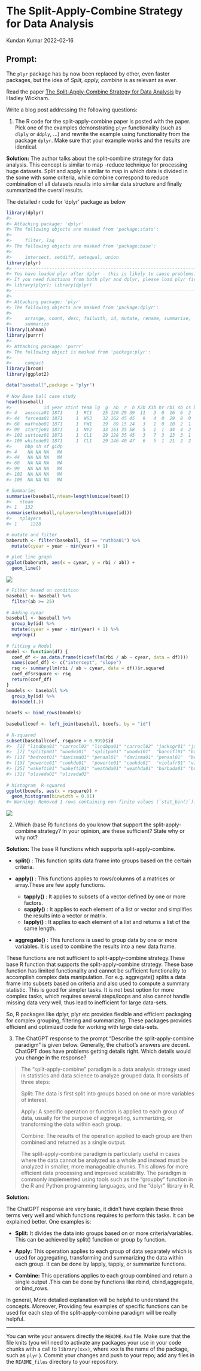 The Split-Apply-Combine Strategy for Data Analysis
================
Kundan Kumar
2022-02-16

<!-- README.md is generated from README.Rmd. Please edit that file -->

## Prompt:

The `plyr` package has by now been replaced by other, even faster
packages, but the idea of *Split, apply, combine* is as relevant as
ever.

Read the paper [The Split-Apply-Combine Strategy for Data
Analysis](https://www.jstatsoft.org/article/view/v040i01) by Hadley
Wickham.

Write a blog post addressing the following questions:

1.  The R code for the split-apply-combine paper is posted with the
    paper. Pick one of the examples demonstrating `plyr` functionality
    (such as `dlply` or `ddply`, …) and rewrite the example using
    functionality from the package `dplyr`. Make sure that your example
    works and the results are identical.

**Solution:** The author talks about the split-combine strategy for data
analysis. This concept is similar to map -reduce technique for
processing huge datasets. Split and apply is similar to map in which
data is divided in the some with some criteria, while combine correspond
to reduce combination of all datasets results into similar data
structure and finally summarized the overall results.

The detailed r code for ‘dplyr’ package as below

``` r
library(dplyr)
#> 
#> Attaching package: 'dplyr'
#> The following objects are masked from 'package:stats':
#> 
#>     filter, lag
#> The following objects are masked from 'package:base':
#> 
#>     intersect, setdiff, setequal, union
library(plyr)
#> ------------------------------------------------------------------------------
#> You have loaded plyr after dplyr - this is likely to cause problems.
#> If you need functions from both plyr and dplyr, please load plyr first, then dplyr:
#> library(plyr); library(dplyr)
#> ------------------------------------------------------------------------------
#> 
#> Attaching package: 'plyr'
#> The following objects are masked from 'package:dplyr':
#> 
#>     arrange, count, desc, failwith, id, mutate, rename, summarise,
#>     summarize
library(Lahman)
library(purrr)
#> 
#> Attaching package: 'purrr'
#> The following object is masked from 'package:plyr':
#> 
#>     compact
library(broom)
library(ggplot2)

data("baseball",package = "plyr")
 
# Now Base ball case study
head(baseball)
#>            id year stint team lg  g  ab  r  h X2b X3b hr rbi sb cs bb so ibb
#> 4   ansonca01 1871     1  RC1    25 120 29 39  11   3  0  16  6  2  2  1  NA
#> 44  forceda01 1871     1  WS3    32 162 45 45   9   4  0  29  8  0  4  0  NA
#> 68  mathebo01 1871     1  FW1    19  89 15 24   3   1  0  10  2  1  2  0  NA
#> 99  startjo01 1871     1  NY2    33 161 35 58   5   1  1  34  4  2  3  0  NA
#> 102 suttoez01 1871     1  CL1    29 128 35 45   3   7  3  23  3  1  1  0  NA
#> 106 whitede01 1871     1  CL1    29 146 40 47   6   5  1  21  2  2  4  1  NA
#>     hbp sh sf gidp
#> 4    NA NA NA   NA
#> 44   NA NA NA   NA
#> 68   NA NA NA   NA
#> 99   NA NA NA   NA
#> 102  NA NA NA   NA
#> 106  NA NA NA   NA
```

``` r
# Summaries
summarise(baseball,nteam=length(unique(team)))
#>   nteam
#> 1   132
summarise(baseball,nplayers=length(unique(id)))
#>   nplayers
#> 1     1228
```

``` r
# mutate and filter
baberuth <- filter(baseball, id == "ruthba01") %>%
  mutate(cyear = year - min(year) + 1)
 
# plot line graph
ggplot(baberuth, aes(x = cyear, y = rbi / ab)) +
  geom_line()
```

![](README_files/figure-gfm/unnamed-chunk-4-1.png)<!-- -->

``` r
# Filter based on condition
baseball <- baseball %>%
  filter(ab >= 25)
 
# Adding cyear 
baseball <- baseball %>%
  group_by(id) %>%
  mutate(cyear = year - min(year) + 1) %>%
  ungroup()
 
# fitting a Model 
model <- function(df) {
  coef_df <- as.data.frame(t(coef(lm(rbi / ab ~ cyear, data = df))))
  names(coef_df) <- c("intercept", "slope")
  rsq <- summary(lm(rbi / ab ~ cyear, data = df))$r.squared
  coef_df$rsquare <- rsq
  return(coef_df)
}
bmodels <- baseball %>%
  group_by(id) %>%
  do(model(.))
 
bcoefs <- bind_rows(bmodels)
 
baseballcoef <- left_join(baseball, bcoefs, by = "id")
 
# R-squared
subset(baseballcoef, rsquare > 0.999)$id
#>  [1] "lindbpa01" "carrocl02" "lindbpa01" "carrocl02" "jacksgr01" "jacksgr01"
#>  [7] "splitpa01" "woodwi01"  "splitpa01" "woodwi01"  "bannifl01" "bannifl01"
#> [13] "bedrost01" "davisma01" "penaal01"  "davisma01" "penaal01"  "bedrost01"
#> [19] "powerte01" "cookde01"  "powerte01" "cookde01"  "violafr01" "violafr01"
#> [25] "wakefti01" "wakefti01" "weathda01" "weathda01" "burbada01" "burbada01"
#> [31] "oliveda02" "oliveda02"
 
# histogram  R-squared
ggplot(bcoefs, aes(x = rsquare)) +
  geom_histogram(binwidth = 0.01)
#> Warning: Removed 1 rows containing non-finite values (`stat_bin()`).
```

![](README_files/figure-gfm/unnamed-chunk-5-1.png)<!-- -->

2.  Which (base R) functions do you know that support the
    split-apply-combine strategy? In your opinion, are these sufficient?
    State why or why not?

**Solution:** The base R functions which supports split-apply-combine.

- **split()** : This function splits data frame into groups based on the
  certain criteria.

- **apply()** : This functions applies to rows/columns of a matrices or
  array.These are few apply functions.

  - **tapply()** : It applies to subsets of a vector defined by one or
    more factors.
  - **sapply()** : It applies to each element of a list or vector and
    simplifies the results into a vector or matrix.
  - **lapply()** : It applies to each element of a list and returns a
    list of the same length.

- **aggregate()** : This functions is used to group data by one or more
  variables. It is used to combine the results into a new data frame.

These functions are not sufficient to split-apply-combine strategy.These
base R function that supports the split-apply-combine strategy. These
base function has limited functionality and cannot be sufficient
functionality to accomplish complex data manipulation. For
e.g. aggregate() splits a data frame into subsets based on criteria and
also used to compute a summary statistic. This is good for simpler
tasks. It is not best option for more complex tasks, which requires
several steps/loops and also cannot handle missing data very well, thus
lead to inefficient for large data-sets.

So, R packages like dplyr, plyr etc provides flexible and efficient
packaging for complex grouping, filtering and summarizing. These
packages provides efficient and optimized code for working with large
data-sets.

3.  The ChatGPT response to the prompt “Describe the split-apply-combine
    paradigm” is given below. Generally, the chatbot’s answers are
    decent. ChatGPT does have problems getting details right. Which
    details would you change in the response?

> The “split-apply-combine” paradigm is a data analysis strategy used in
> statistics and data science to analyze grouped data. It consists of
> three steps:
>
> Split: The data is first split into groups based on one or more
> variables of interest.
>
> Apply: A specific operation or function is applied to each group of
> data, usually for the purpose of aggregating, summarizing, or
> transforming the data within each group.
>
> Combine: The results of the operation applied to each group are then
> combined and returned as a single output.
>
> The split-apply-combine paradigm is particularly useful in cases where
> the data cannot be analyzed as a whole and instead must be analyzed in
> smaller, more manageable chunks. This allows for more efficient data
> processing and improved scalability. The paradigm is commonly
> implemented using tools such as the “groupby” function in the R and
> Python programming languages, and the “dplyr” library in R.

**Solution:**

The ChatGPT response are very basic, it didn’t have explain these three
terms very well and which functions requires to perform this tasks. It
can be explained better. One examples is:

- **Split:** It divides the data into groups based on or more
  criteria/variables. This can be achieved by split() function or group
  by function.

- **Apply:** This operation applies to each group of data separately
  which is used for aggregating, transforming and summarizing the data
  within each group. It can be done by lapply, tapply, or summarize
  functions.

- **Combine:** This operations applies to each group combined and return
  a single output .This can be done by functions like rbind,
  cbind,aggregate, or bind_rows.

In general, More detailed explanation will be helpful to understand the
concepts. Moreover, Providing few examples of specific functions can be
used for each step of the split-apply-combine paradigm will be really
helpful.

------------------------------------------------------------------------

You can write your answers directly the `README.Rmd` file. Make sure
that the file knits (you will need to activate any packages your use in
your code chunks with a call to `library(xxx)`, where xxx is the name of
the package, such as `plyr` ). Commit your changes and push to your
repo; add any files in the `README_files` directory to your repository.
